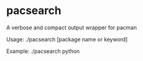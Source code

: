 pacsearch
=========

A verbose and compact output wrapper for pacman

Usage:
./pacsearch [package name or keyword]

Example:
./pacsearch python

